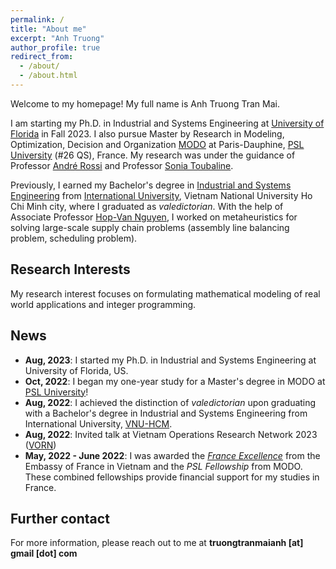 ```yaml
---
permalink: /
title: "About me"
excerpt: "Anh Truong"
author_profile: true
redirect_from: 
  - /about/
  - /about.html
---
```


Welcome to my homepage! My full name is Anh Truong Tran Mai. 

I am starting my Ph.D. in Industrial and Systems Engineering at [University of Florida](https://www.ise.ufl.edu/) in Fall 2023. I also pursue Master by Research in Modeling, Optimization, Decision and Organization [MODO](https://modo.dauphine.fr/en.html) at Paris-Dauphine, [PSL University](https://psl.eu/en) (#26 QS), France. My research was under the guidance of Professor [André Rossi](https://www.lamsade.dauphine.fr/~arossi) and Professor [Sonia Toubaline](https://www.lamsade.dauphine.fr/fr/personnes/detail-cv/profile/sonia-toubaline.html).

Previously, I earned my Bachelor's degree in [Industrial and Systems Engineering](https://iem.hcmiu.edu.vn) from [International University](https://hcmiu.edu.vn/en/), Vietnam National University Ho Chi Minh city, where I graduated as *valedictorian*. With the help of Associate Professor [Hop-Van Nguyen](https://scholar.google.com.vn/citations?user=WHGCW3MAAAAJ&hl=en), I worked on metaheuristics for solving large-scale supply chain problems (assembly line balancing problem, scheduling problem). 

## Research Interests
My research interest focuses on formulating mathematical modeling of real world applications and integer programming. 

## News
- **Aug, 2023**: I started my Ph.D. in Industrial and Systems Engineering at University of Florida, US.
- **Oct, 2022**: I began my one-year study for a Master's degree in MODO at [PSL University](https://psl.eu/en)!
- **Aug, 2022**: I achieved the distinction of *valedictorian* upon graduating with a Bachelor's degree in Industrial and Systems Engineering from International University, [VNU-HCM](https://hcmiu.edu.vn/en/).
- **Aug, 2022**: Invited talk at Vietnam Operations Research Network 2023 ([VORN](https://viasm.edu.vn/en/hdkh/vorn-2022))
- **May, 2022 - June 2022**: I was awarded the [*France Excellence*](https://www.vietnam.campusfrance.org/fr/les-bourses-d-excellence-de-l-ambassade-de-france) from the Embassy of France in Vietnam and the *PSL Fellowship* from MODO. These combined fellowships provide financial support for my studies in France.


<!-- Getting started
======
1. Register a GitHub account if you don't have one and confirm your e-mail (required!)
1. Fork [this repository](https://github.com/academicpages/academicpages.github.io) by clicking the "fork" button in the top right. 
1. Go to the repository's settings (rightmost item in the tabs that start with "Code", should be below "Unwatch"). Rename the repository "[your GitHub username].github.io", which will also be your website's URL.
1. Set site-wide configuration and create content & metadata (see below -- also see [this set of diffs](http://archive.is/3TPas) showing what files were changed to set up [an example site](https://getorg-testacct.github.io) for a user with the username "getorg-testacct")
1. Upload any files (like PDFs, .zip files, etc.) to the files/ directory. They will appear at https://[your GitHub username].github.io/files/example.pdf.  
1. Check status by going to the repository settings, in the "GitHub pages" section

Site-wide configuration
------
The main configuration file for the site is in the base directory in [_config.yml](https://github.com/academicpages/academicpages.github.io/blob/master/_config.yml), which defines the content in the sidebars and other site-wide features. You will need to replace the default variables with ones about yourself and your site's github repository. The configuration file for the top menu is in [_data/navigation.yml](https://github.com/academicpages/academicpages.github.io/blob/master/_data/navigation.yml). For example, if you don't have a portfolio or blog posts, you can remove those items from that navigation.yml file to remove them from the header. 

Create content & metadata
------
For site content, there is one markdown file for each type of content, which are stored in directories like _publications, _talks, _posts, _teaching, or _pages. For example, each talk is a markdown file in the [_talks directory](https://github.com/academicpages/academicpages.github.io/tree/master/_talks). At the top of each markdown file is structured data in YAML about the talk, which the theme will parse to do lots of cool stuff. The same structured data about a talk is used to generate the list of talks on the [Talks page](https://academicpages.github.io/talks), each [individual page](https://academicpages.github.io/talks/2012-03-01-talk-1) for specific talks, the talks section for the [CV page](https://academicpages.github.io/cv), and the [map of places you've given a talk](https://academicpages.github.io/talkmap.html) (if you run this [python file](https://github.com/academicpages/academicpages.github.io/blob/master/talkmap.py) or [Jupyter notebook](https://github.com/academicpages/academicpages.github.io/blob/master/talkmap.ipynb), which creates the HTML for the map based on the contents of the _talks directory).

**Markdown generator**

I have also created [a set of Jupyter notebooks](https://github.com/academicpages/academicpages.github.io/tree/master/markdown_generator
) that converts a CSV containing structured data about talks or presentations into individual markdown files that will be properly formatted for the academicpages template. The sample CSVs in that directory are the ones I used to create my own personal website at stuartgeiger.com. My usual workflow is that I keep a spreadsheet of my publications and talks, then run the code in these notebooks to generate the markdown files, then commit and push them to the GitHub repository.

How to edit your site's GitHub repository
------
Many people use a git client to create files on their local computer and then push them to GitHub's servers. If you are not familiar with git, you can directly edit these configuration and markdown files directly in the github.com interface. Navigate to a file (like [this one](https://github.com/academicpages/academicpages.github.io/blob/master/_talks/2012-03-01-talk-1.md) and click the pencil icon in the top right of the content preview (to the right of the "Raw | Blame | History" buttons). You can delete a file by clicking the trashcan icon to the right of the pencil icon. You can also create new files or upload files by navigating to a directory and clicking the "Create new file" or "Upload files" buttons. 

Example: editing a markdown file for a talk
![Editing a markdown file for a talk](/images/editing-talk.png)
-->
## Further contact
For more information, please reach out to me at **truongtranmaianh [at] gmail [dot] com**
